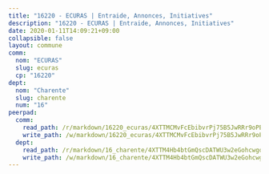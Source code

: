 ```yaml
---
title: "16220 - ECURAS | Entraide, Annonces, Initiatives"
description: "16220 - ECURAS | Entraide, Annonces, Initiatives"
date: 2020-01-11T14:09:21+09:00
collapsible: false
layout: commune
comm:
  nom: "ECURAS"
  slug: ecuras
  cp: "16220"
dept:
  nom: "Charente"
  slug: charente
  num: "16"
peerpad:
  comm:
    read_path: /r/markdown/16220_ecuras/4XTTMCMvFcEbibvrPj75B5JwRRr9oPE2sgRfkJG2N9EW6HfKn
    write_path: /w/markdown/16220_ecuras/4XTTMCMvFcEbibvrPj75B5JwRRr9oPE2sgRfkJG2N9EW6HfKn-K3TgTjs7fpr7bUa7Kgb4HfPvpyfvB1DDqMeWw9W2gRxFupYTcPFj9LkCnMH28uZf6EBE4yfD2teuvT3mRCmcuigit7ZCbodDxh5f2nzjc2TDAqi5UXsrKtm32PKTp5NBE66eCJx8
  dept:
    read_path: /r/markdown/16_charente/4XTTM4Hb4btGmQscDATWU3w2eGohcwgqasCDtGWVahJnAEsq8
    write_path: /w/markdown/16_charente/4XTTM4Hb4btGmQscDATWU3w2eGohcwgqasCDtGWVahJnAEsq8-K3TgU9zhAjxEMbYrSr9VB24idAgS7xBryN3TjEsJmsrToRfRc8PWUu9zDXmtMXWLR7TNqZhAPJFsnJ4QbuWpLJvHpyW2q8LZxtsaakTfiMdj4HFsc11ZXzpn4aT8zYKZzSLwV1CA
---
```


